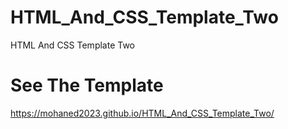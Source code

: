 # HTML_And_CSS_Template_Two
HTML And CSS Template Two

# See The Template 

https://mohaned2023.github.io/HTML_And_CSS_Template_Two/
